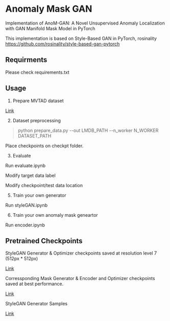 # Anomaly Mask GAN

Implementation of AnoM-GAN: A Novel Unsupervised Anomaly Localization with GAN Manifold Mask Model in PyTorch

This implementation is based on Style-Based GAN in PyTorch, rosinality https://github.com/rosinality/style-based-gan-pytorch


## Requirments

Please check requirements.txt

## Usage

1. Prepare MVTAD dataset

[Link](https://www.mvtec.com/company/research/datasets/mvtec-ad)

2. Dataset preprocessing

> python prepare_data.py --out LMDB_PATH --n_worker N_WORKER DATASET_PATH

Place checkpoints on checkpt folder.

3. Evaluate

Run evaluate.ipynb

Modify target data label

Modify checkpoint/test data location


5. Train your own generator

Run styleGAN.ipynb

6. Train your own anomaly mask geneartor

Run encoder.ipynb

## Pretrained Checkpoints

StyleGAN Generator & Optimizer checkpoints saved at resolution level 7 (512px * 512px)

[Link](https://www.dropbox.com/sh/f6i0w7tyvhw969v/AABb6rPslJ-2aurn6aa_7YNVa?dl=0)

Corressponding Mask Generator & Encoder and Optimizer checkpoints saved at best performance.

[Link](https://www.dropbox.com/sh/vkori9qll8uwszn/AAA6GrmDIXPdZw7YZEIHL-PKa?dl=0)


StyleGAN Generator Samples

[Link](https://www.dropbox.com/sh/nsnaib0xl5gkd5h/AACMCvJBcudXAqvm5fZsPSKga?dl=0)
